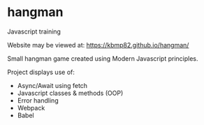 # hangman
Javascript training

Website may be viewed at: https://kbmp82.github.io/hangman/

Small hangman game created using Modern Javascript principles. 

Project displays use of:

- Async/Await using fetch
- Javascript classes & methods (OOP)
- Error handling
- Webpack
- Babel
